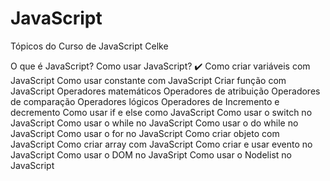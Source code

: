 # JavaScript

Tópicos do Curso de JavaScript Celke

O que é JavaScript? Como usar JavaScript? ✔️
Como criar variáveis com JavaScript
Como usar constante com JavaScript
Criar função com JavaScript
Operadores matemáticos
Operadores de atribuição
Operadores de comparação
Operadores lógicos
Operadores de Incremento e decremento
Como usar if e else como JavaScript
Como usar o switch no JavaScript
Como usar o while no JavaScript
Como usar o do while no JavaScript
Como usar o for no JavaScript
Como criar objeto com JavaScript
Como criar array com JavaScript
Como criar e usar evento no JavaScript
Como usar o DOM no JavaSript
Como usar o Nodelist no JavaScript